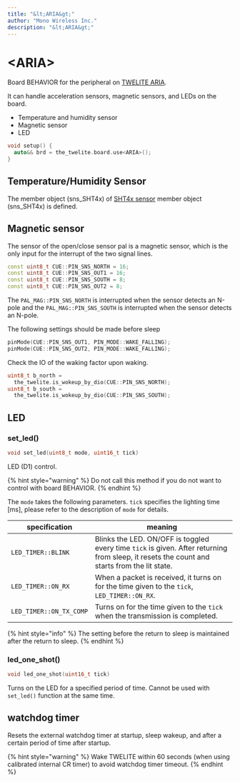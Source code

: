 ```yaml
---
title: "&lt;ARIA&gt;"
author: "Mono Wireless Inc."
description: "&lt;ARIA&gt;"
---
```

# \<ARIA>

Board BEHAVIOR for the peripheral on [TWELITE ARIA](https://mono-wireless.com/jp/products/twelite-aria/index.html).

It can handle acceleration sensors, magnetic sensors, and LEDs on the board.

* Temperature and humidity sensor
* Magnetic sensor
* LED

```cpp
void setup() {
  auto&& brd = the_twelite.board.use<ARIA>();
}
```



## Temperature/Humidity Sensor

The member object (sns\_SHT4x) of [SHT4x sensor](../sensor\_object/sht4x.md) member object (sns\_SHT4x) is defined.



## Magnetic sensor

The sensor of the open/close sensor pal is a magnetic sensor, which is the only input for the interrupt of the two signal lines.

```cpp
const uint8_t CUE::PIN_SNS_NORTH = 16;
const uint8_t CUE::PIN_SNS_OUT1 = 16;
const uint8_t CUE::PIN_SNS_SOUTH = 8;
const uint8_t CUE::PIN_SNS_OUT2 = 8;
```

The `PAL_MAG::PIN_SNS_NORTH` is interrupted when the sensor detects an N-pole and the `PAL_MAG::PIN_SNS_SOUTH` is interrupted when the sensor detects an N-pole.



The following settings should be made before sleep

```cpp
pinMode(CUE::PIN_SNS_OUT1, PIN_MODE::WAKE_FALLING);
pinMode(CUE::PIN_SNS_OUT2, PIN_MODE::WAKE_FALLING);
```



Check the IO of the waking factor upon waking.

```cpp
uint8_t b_north = 
  the_twelite.is_wokeup_by_dio(CUE::PIN_SNS_NORTH);
uint8_t b_south = 
  the_twelite.is_wokeup_by_dio(CUE::PIN_SNS_SOUTH);
```



## LED

### set\_led()

```cpp
void set_led(uint8_t mode, uint16_t tick)
```

LED (D1) control.

{% hint style="warning" %}
Do not call this method if you do not want to control with board BEHAVIOR.
{% endhint %}



The `mode` takes the following parameters. `tick` specifies the lighting time \[ms], please refer to the description of `mode` for details.

| specification | meaning |
| ----------------------- | ---------------------------------------------------------------------------- |
| `LED_TIMER::BLINK` | Blinks the LED. ON/OFF is toggled every time `tick` is given. After returning from sleep, it resets the count and starts from the lit state. |
| `LED_TIMER::ON_RX` | When a packet is received, it turns on for the time given to the `tick`, `LED_TIMER::ON_RX`.                                           |
| `LED_TIMER::ON_TX_COMP` | Turns on for the time given to the `tick` when the transmission is completed.                                              |

{% hint style="info" %}
The setting before the return to sleep is maintained after the return to sleep.
{% endhint %}



### led\_one\_shot()

```cpp
void led_one_shot(uint16_t tick)
```

Turns on the LED for a specified period of time. Cannot be used with `set_led()` function at the same time.



## watchdog timer

Resets the external watchdog timer at startup, sleep wakeup, and after a certain period of time after startup.

{% hint style="warning" %}
Wake TWELITE within 60 seconds (when using calibrated internal CR timer) to avoid watchdog timer timeout.
{% endhint %}

